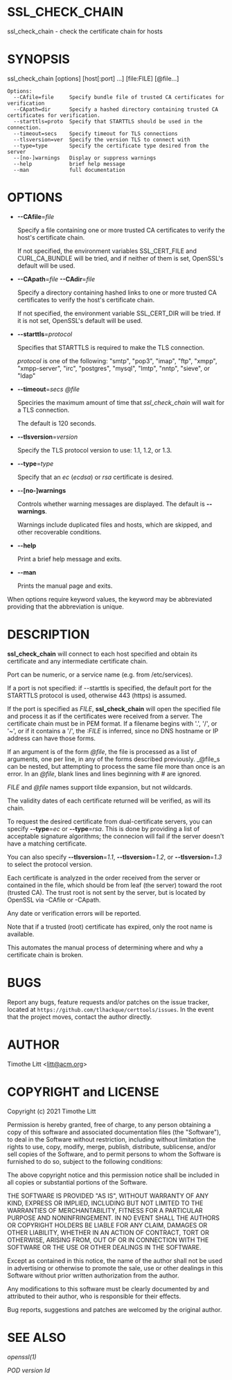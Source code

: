 # SSL\_CHECK\_CHAIN

ssl\_check\_chain - check the certificate chain for hosts

# SYNOPSIS

ssl\_check\_chain \[options\] \[host\[:port\] ...\] \[file:FILE\] \[@file...\]

    Options:
      --CAfile=file     Specify bundle file of trusted CA certificates for verification
      --CApath=dir      Specify a hashed directory containing trusted CA certificates for verification.
      --starttls=proto  Specify that STARTTLS should be used in the connection.
      --timeout=secs    Specify timeout for TLS connections
      --tlsversion=ver  Specify the version TLS to connect with
      --type=type       Specify the certificate type desired from the server
      --[no-]warnings   Display or suppress warnings
      --help            brief help message
      --man             full documentation

# OPTIONS

- **--CAfile**=_file_

    Specify a file containing one or more trusted CA certificates to verify the host's certificate chain.

    If not specified, the environment variables SSL\_CERT\_FILE and CURL\_CA\_BUNDLE will be tried, and if neither of them is set, OpenSSL's default will be used.

- **--CApath**=_file_ **--CAdir**=_file_

    Specify a directory containing hashed links to one or more trusted CA certificates to verify the host's certificate chain.

    If not specified, the environment variable SSL\_CERT\_DIR will be tried.  If it is not set, OpenSSL's default will be used.

- **--starttls**=_protocol_

    Specifies that STARTTLS is required to make the TLS connection.

    _protocol_ is one of the following:  "smtp", "pop3", "imap", "ftp", "xmpp",
               "xmpp-server", "irc", "postgres", "mysql", "lmtp", "nntp", "sieve", or "ldap"

- **--timeout**=_secs_ _@file_

    Speciries the maximum amount of time that _ssl\_check\_chain_ will wait for a TLS connection.

    The default is 120 seconds.

- **--tlsversion**=_version_

    Specify the TLS protocol version to use: 1.1, 1.2, or 1.3.

- **--type**=_type_

    Specify that an _ec_ (_ecdsa_) or _rsa_ certificate is desired.

- **--\[no-\]warnings**

    Controls whether warning messages are displayed.  The default is **--warnings**.

    Warnings include duplicated files and hosts, which are skipped, and other recoverable conditions.

- **--help**

    Print a brief help message and exits.

- **--man**

    Prints the manual page and exits.

When options require keyword values, the keyword may be abbreviated providing that the abbreviation is unique.

# DESCRIPTION

**ssl\_check\_chain** will connect to each host specified and obtain its certificate and any intermediate certificate chain.

Port can be numeric, or a service name (e.g. from /etc/services).

If a port is not specified: if --starttls is specified, the default port for the STARTTLS protocol is used, otherwise 443 (https) is assumed.

If the port is specified as _FILE_, **ssl\_check\_chain** will open the specified file and process it as if the certificates were received from a server.
The certificate chain must be in PEM format.  If a filename begins with '.', '/', or '~', or if it contains a '/', the _:FILE_ is inferred, since
no DNS hostname or IP address can have those forms.

If an argument is of the form _@file_, the file is processed as a list of arguments, one per line, in any of the forms described previously.
_@file_s can be nested, but attempting to process the same file more than once is an error.  In an _@file_, blank lines and lines beginning with _#_ are ignored.

_FILE_ and _@file_ names support tilde expansion, but not wildcards.

The validity dates of each certificate returned will be verified, as will its chain.

To request the desired certificate from  dual-certificate servers, you can specify **--type**=_ec_ or **--type**=_rsa_.
This is done by providing a list of acceptable signature algorithms; the connecion will fail if the server doesn't have a matching certificate.

You can also specify **--tlsversion**=_1.1_, **--tlsversion**=_1.2_, or **--tlsversion**=_1.3_ to select the protocol version.

Each certificate is analyzed in the order received from the server or contained in the file, which should be from leaf (the server) toward the root (trusted CA).
The trust root is not sent by the server, but is located by OpenSSL via -CAfile or -CApath.

Any date or verification errors will be reported.

Note that if a trusted (root) certificate has expired, only the root name is available.

This automates the manual process of determining where and why a certificate chain is broken.

# BUGS

Report any bugs, feature requests and/or patches on the issue tracker,
located at `https://github.com/tlhackque/certtools/issues`.  In the
event that the project moves, contact the author directly.

# AUTHOR

Timothe Litt  &lt;litt@acm.org>

# COPYRIGHT and LICENSE

Copyright (c) 2021 Timothe Litt

Permission is hereby granted, free of charge, to any person obtaining a
copy of this software and associated documentation files (the "Software"),
to deal in the Software without restriction, including without limitation
the rights to use, copy, modify, merge, publish, distribute, sublicense,
and/or sell copies of the Software, and to permit persons to whom the
Software is furnished to do so, subject to the following conditions:

The above copyright notice and this permission notice shall be included
in all copies or substantial portions of the Software.

THE SOFTWARE IS PROVIDED "AS IS", WITHOUT WARRANTY OF ANY KIND, EXPRESS
OR IMPLIED, INCLUDING BUT NOT LIMITED TO THE WARRANTIES OF MERCHANTABILITY,
FITNESS FOR A PARTICULAR PURPOSE AND NONINFRINGEMENT. IN NO EVENT SHALL THE
AUTHORS OR COPYRIGHT HOLDERS BE LIABLE FOR ANY CLAIM, DAMAGES OR OTHER
LIABILITY, WHETHER IN AN ACTION OF CONTRACT, TORT OR OTHERWISE, ARISING
FROM, OUT OF OR IN CONNECTION WITH THE SOFTWARE OR THE USE OR OTHER
DEALINGS IN THE SOFTWARE.

Except as contained in this notice, the name of the author shall not be
used in advertising or otherwise to promote the sale, use or other dealings
in this Software without prior written authorization from the author.

Any modifications to this software must be clearly documented by and
attributed to their author, who is responsible for their effects.

Bug reports, suggestions and patches are welcomed by the original author.

# SEE ALSO

_openssl(1)_

_POD version $Id$_
